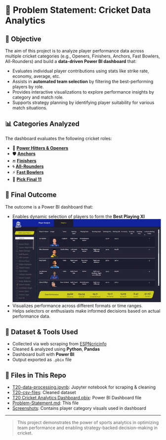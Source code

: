 # 🏏 Problem Statement: Cricket Data Analytics

## 🎯 Objective

The aim of this project is to analyze player performance data across multiple cricket categories (e.g., Openers, Finishers, Anchors, Fast Bowlers, All-Rounders) and build a **data-driven Power BI dashboard** that:

- Evaluates individual player contributions using stats like strike rate, economy, average, etc.
- Assists in **automated team selection** by filtering the best-performing players by role.
- Provides interactive visualizations to explore performance insights by category and match role.
- Supports strategy planning by identifying player suitability for various match situations.

## 📊 Categories Analyzed

The dashboard evaluates the following cricket roles:

- 🧨 **[Power Hitters & Openers](Screenshots/power_hitters_and_openers.jpg)**
- 🛡️ **[Anchors](Screenshots/anchors.jpg)**
- 🔚 **[Finishers](Screenshots/finishers.jpg)**
- 🌀 **[All-Rounders](Screenshots/all_rounders.jpg)**
- ⚡ **[Fast Bowlers](Screenshots/fast_bowlers.jpg)**
- 🏏 **[Pick Final 11](Screenshots/pick_final_11.jpg)**



## 🏁 Final Outcome

The outcome is a Power BI dashboard that:

- Enables dynamic selection of players to form the **Best Playing XI**  
  ![Final XI](Screenshots/pick_final_11.jpg)
- Visualizes performance across different formats or time ranges.
- Helps selectors or enthusiasts make informed decisions based on actual performance data.

## 📂 Dataset & Tools Used

- Collected via web scraping from [ESPNcricinfo](https://www.espncricinfo.com/)
- Cleaned & analyzed using **Python**, **Pandas**
- Dashboard built with **Power BI**
- Output exported as `.pbix` file

## 🔗 Files in This Repo

- [T20-data-processing.ipynb](./T20-data-processing.ipynb): Jupyter notebook for scraping & cleaning
- [T20-csv-files](./T20-csv-files/): Cleaned dataset
- [T20 Cricket Analytics Dashboard.pbix](./T20%20Cricket%20Analytics%20Dashboard.pbix): Power BI Dashboard file
- [Problem-Statement.md](./Problem-Statement.md): This file
- [Screenshots](./Screenshots/): Contains player category visuals used in dashboard


---

> This project demonstrates the power of sports analytics in optimizing team performance and enabling strategy-backed decision-making in cricket.

